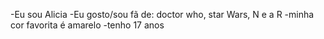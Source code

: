 -Eu sou Alicia
-Eu gosto/sou fã de: doctor who, star Wars, N e a R
-minha cor favorita é amarelo 
-tenho 17 anos 
<!---
Maedegarca/Maedegarca is a ✨ special ✨ repository because its `README.md` (this file) appears on your GitHub profile.
You can click the Preview link to take a look at your changes.
--->
